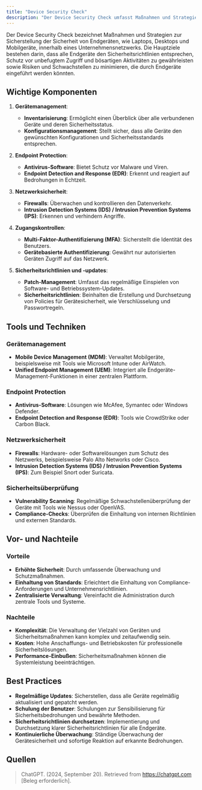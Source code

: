 ```yaml
---
title: "Device Security Check"
description: "Der Device Security Check umfasst Maßnahmen und Strategien zur Sicherstellung der Sicherheit von Endgeräten wie Laptops, Desktops und Mobilgeräten in Unternehmensnetzwerken. Ziele sind die Einhaltung von Sicherheitsrichtlinien, der Schutz vor unbefugtem Zugriff und bösartigen Aktivitäten sowie die Minimierung von Risiken und Schwachstellen. Komponenten umfassen Gerätemanagement, Endpoint Protection, Netzwerksicherheit und Zugangskontrollen. Tools sind unter anderem MDM, EDR und Firewalls. Best Practices beinhalten regelmäßige Updates und Schulungen."
---
```


Der Device Security Check bezeichnet Maßnahmen und Strategien zur Sicherstellung der Sicherheit von Endgeräten, wie Laptops, Desktops und Mobilgeräte, innerhalb eines Unternehmensnetzwerks. Die Hauptziele bestehen darin, dass alle Endgeräte den Sicherheitsrichtlinien entsprechen, Schutz vor unbefugtem Zugriff und bösartigen Aktivitäten zu gewährleisten sowie Risiken und Schwachstellen zu minimieren, die durch Endgeräte eingeführt werden könnten.

## Wichtige Komponenten

1. **Gerätemanagement**:
   - **Inventarisierung**: Ermöglicht einen Überblick über alle verbundenen Geräte und deren Sicherheitsstatus.
   - **Konfigurationsmanagement**: Stellt sicher, dass alle Geräte den gewünschten Konfigurationen und Sicherheitsstandards entsprechen.

2. **Endpoint Protection**:
   - **Antivirus-Software**: Bietet Schutz vor Malware und Viren.
   - **Endpoint Detection and Response (EDR)**: Erkennt und reagiert auf Bedrohungen in Echtzeit.

3. **Netzwerksicherheit**:
   - **Firewalls**: Überwachen und kontrollieren den Datenverkehr.
   - **Intrusion Detection Systems (IDS) / Intrusion Prevention Systems (IPS)**: Erkennen und verhindern Angriffe.

4. **Zugangskontrollen**:
   - **Multi-Faktor-Authentifizierung (MFA)**: Sicherstellt die Identität des Benutzers.
   - **Gerätebasierte Authentifizierung**: Gewährt nur autorisierten Geräten Zugriff auf das Netzwerk.

5. **Sicherheitsrichtlinien und -updates**:
   - **Patch-Management**: Umfasst das regelmäßige Einspielen von Software- und Betriebssystem-Updates.
   - **Sicherheitsrichtlinien**: Beinhalten die Erstellung und Durchsetzung von Policies für Gerätesicherheit, wie Verschlüsselung und Passwortregeln.

## Tools und Techniken

### Gerätemanagement
- **Mobile Device Management (MDM)**: Verwaltet Mobilgeräte, beispielsweise mit Tools wie Microsoft Intune oder AirWatch.
- **Unified Endpoint Management (UEM)**: Integriert alle Endgeräte-Management-Funktionen in einer zentralen Plattform.

### Endpoint Protection
- **Antivirus-Software**: Lösungen wie McAfee, Symantec oder Windows Defender.
- **Endpoint Detection and Response (EDR)**: Tools wie CrowdStrike oder Carbon Black.

### Netzwerksicherheit
- **Firewalls**: Hardware- oder Softwarelösungen zum Schutz des Netzwerks, beispielsweise Palo Alto Networks oder Cisco.
- **Intrusion Detection Systems (IDS) / Intrusion Prevention Systems (IPS)**: Zum Beispiel Snort oder Suricata.

### Sicherheitsüberprüfung
- **Vulnerability Scanning**: Regelmäßige Schwachstellenüberprüfung der Geräte mit Tools wie Nessus oder OpenVAS.
- **Compliance-Checks**: Überprüfen die Einhaltung von internen Richtlinien und externen Standards.

## Vor- und Nachteile

### Vorteile
- **Erhöhte Sicherheit**: Durch umfassende Überwachung und Schutzmaßnahmen.
- **Einhaltung von Standards**: Erleichtert die Einhaltung von Compliance-Anforderungen und Unternehmensrichtlinien.
- **Zentralisierte Verwaltung**: Vereinfacht die Administration durch zentrale Tools und Systeme.

### Nachteile
- **Komplexität**: Die Verwaltung der Vielzahl von Geräten und Sicherheitsmaßnahmen kann komplex und zeitaufwendig sein.
- **Kosten**: Hohe Anschaffungs- und Betriebskosten für professionelle Sicherheitslösungen.
- **Performance-Einbußen**: Sicherheitsmaßnahmen können die Systemleistung beeinträchtigen.

## Best Practices
- **Regelmäßige Updates**: Sicherstellen, dass alle Geräte regelmäßig aktualisiert und gepatcht werden.
- **Schulung der Benutzer**: Schulungen zur Sensibilisierung für Sicherheitsbedrohungen und bewährte Methoden.
- **Sicherheitsrichtlinien durchsetzen**: Implementierung und Durchsetzung klarer Sicherheitsrichtlinien für alle Endgeräte.
- **Kontinuierliche Überwachung**: Ständige Überwachung der Gerätesicherheit und sofortige Reaktion auf erkannte Bedrohungen.

## Quellen
> ChatGPT. (2024, September 20). Retrieved from https://chatgpt.com [Beleg erforderlich].